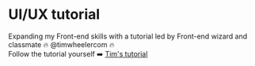 # UI/UX tutorial 
Expanding my Front-end skills with a tutorial led by Front-end wizard and classmate :fire: @timwheelercom :fire: <br/>
Follow the tutorial yourself :arrow_right: [Tim's tutorial](https://codesnippet.io/ui-ux-and-the-inspector/) <br/>